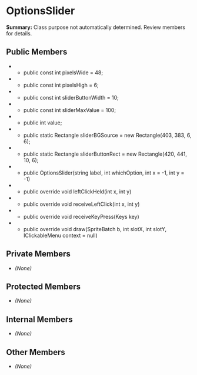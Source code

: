 # OptionsSlider

**Summary:** Class purpose not automatically determined. Review members for details.

## Public Members
- - public const int pixelsWide = 48;
- - public const int pixelsHigh = 6;
- - public const int sliderButtonWidth = 10;
- - public const int sliderMaxValue = 100;
- - public int value;
- - public static Rectangle sliderBGSource = new Rectangle(403, 383, 6, 6);
- - public static Rectangle sliderButtonRect = new Rectangle(420, 441, 10, 6);
- - public OptionsSlider(string label, int whichOption, int x = -1, int y = -1)
- - public override void leftClickHeld(int x, int y)
- - public override void receiveLeftClick(int x, int y)
- - public override void receiveKeyPress(Keys key)
- - public override void draw(SpriteBatch b, int slotX, int slotY, IClickableMenu context = null)

## Private Members
- *(None)*

## Protected Members
- *(None)*

## Internal Members
- *(None)*

## Other Members
- *(None)*
